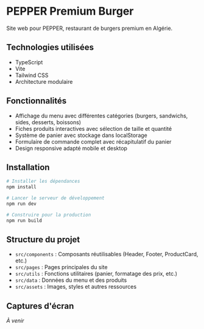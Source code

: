 # PEPPER Premium Burger

Site web pour PEPPER, restaurant de burgers premium en Algérie.

## Technologies utilisées

- TypeScript
- Vite
- Tailwind CSS
- Architecture modulaire

## Fonctionnalités

- Affichage du menu avec différentes catégories (burgers, sandwichs, sides, desserts, boissons)
- Fiches produits interactives avec sélection de taille et quantité
- Système de panier avec stockage dans localStorage
- Formulaire de commande complet avec récapitulatif du panier
- Design responsive adapté mobile et desktop

## Installation

```bash
# Installer les dépendances
npm install

# Lancer le serveur de développement
npm run dev

# Construire pour la production
npm run build
```

## Structure du projet

- `src/components` : Composants réutilisables (Header, Footer, ProductCard, etc.)
- `src/pages` : Pages principales du site
- `src/utils` : Fonctions utilitaires (panier, formatage des prix, etc.)
- `src/data` : Données du menu et des produits
- `src/assets` : Images, styles et autres ressources

## Captures d'écran

*À venir*
